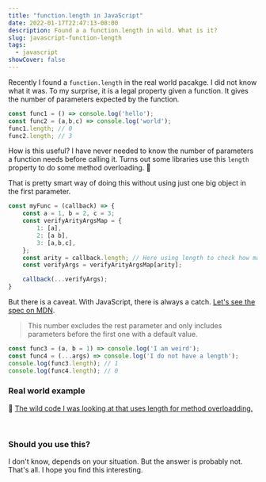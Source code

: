 ```yaml
---
title: "function.length in JavaScript"
date: 2022-01-17T22:47:13-08:00
description: Found a a function.length in wild. What is it?
slug: javascript-function-length
tags:
  - javascript
showCover: false
---
```


Recently I found a `function.length` in the real world pacakge. I did not know what it was. To my surprise, it is a legal property given a function. It gives the number of parameters expected by the function. 

```js
const func1 = () => console.log('hello');
const func2 = (a,b,c) => console.log('world');
func1.length; // 0
func2.length; // 3
```

How is this useful? I have never needed to know the number of parameters a function needs before calling it. Turns out some libraries use this `length` property to do some method overloading. 🤯

That is pretty smart way of doing this without using just one big object in the first parameter.

```js
const myFunc = (callback) => {
    const a = 1, b = 2, c = 3;
    const verifyArityArgsMap = {
        1: [a],
        2: [a b],
        3: [a,b,c],
    };
    const arity = callback.length; // Here using length to check how many parameter to use.
    const verifyArgs = verifyArityArgsMap[arity];

    callback(...verifyArgs);
}
```

But there is a caveat. With JavaScript, there is always a catch. [Let\'s see the spec on MDN](https://developer.mozilla.org/en-US/docs/Web/JavaScript/Reference/Global_Objects/Function/length).

> This number excludes the rest parameter and only includes parameters before the first one with a default value.

```js
const func3 = (a, b = 1) => console.log('I am weird');
const func4 = (...args) => console.log('I do not have a length');
console.log(func3.length); // 1
console.log(func4.length); // 0
```


### Real world example

🧐 [The wild code I was looking at that uses length for method overloadding.](https://github.com/AzureAD/passport-azure-ad/blob/277f483d29993d1eada1017d5857c382f1c5a94c/lib/oidcstrategy.js#L102-L126)


&nbsp;

### Should you use this? 

I don't know, depends on your situation. But the answer is probably not. That's all. I hope you find this interesting.